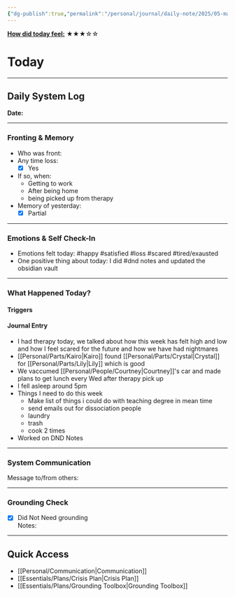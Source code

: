 ```yaml
---
{"dg-publish":true,"permalink":"/personal/journal/daily-note/2025/05-may/2025-05-08/","tags":["daily","#period"]}
---
```


**<u>How did today feel:</u>** ★★★☆☆

# Today
---
## Daily System Log  
**Date:**

---

### Fronting & Memory
- Who was front:  
- Any time loss: 
	- [x] Yes 
- If so, when:  
	- Getting to work
	- After being home
	- being picked up from therapy
- Memory of yesterday: 
	- [x] Partial

---

### Emotions & Self Check-In
- Emotions felt today:  #happy #satisfied #loss #scared #tired/exausted 
- One positive thing about today:  I did #dnd notes and updated the obsidian vault

---

### What Happened Today?
#### Triggers 

#### Journal Entry
- I had therapy today, we talked about how this week has felt high and low and how I feel scared for the future and how we have had nightmares 
- [[Personal/Parts/Kairo\|Kairo]] found [[Personal/Parts/Crystal\|Crystal]] for [[Personal/Parts/Lily\|Lily]] which is good 
- We vaccumed [[Personal/People/Courtney\|Courtney]]'s car and made plans to get lunch every Wed after therapy pick up 
- I fell asleep around 5pm 
- Things I need to do this week 
	- Make list of things i could do with teaching degree in mean time 
	- send emails out for dissociation people
	- laundry
	- trash
	- cook 2 times
- Worked on DND Notes 

---

### System Communication  
Message to/from others:  

---

### Grounding Check  
-  [x] Did Not Need grounding  
Notes:  

---

## Quick Access
- [[Personal/Communication\|Communication]]
- [[Essentials/Plans/Crisis Plan\|Crisis Plan]]
- [[Essentials/Plans/Grounding Toolbox\|Grounding Toolbox]]
